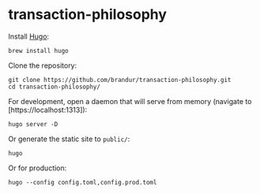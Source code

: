 # transaction-philosophy

Install [Hugo](https://gohugo.io/):

```
brew install hugo
```

Clone the repository:

```
git clone https://github.com/brandur/transaction-philosophy.git
cd transaction-philosophy/
```

For development, open a daemon that will serve from memory
(navigate to [https://localhost:1313]):

```
hugo server -D
```

Or generate the static site to `public/`:

```
hugo
```

Or for production:

```
hugo --config config.toml,config.prod.toml
```

